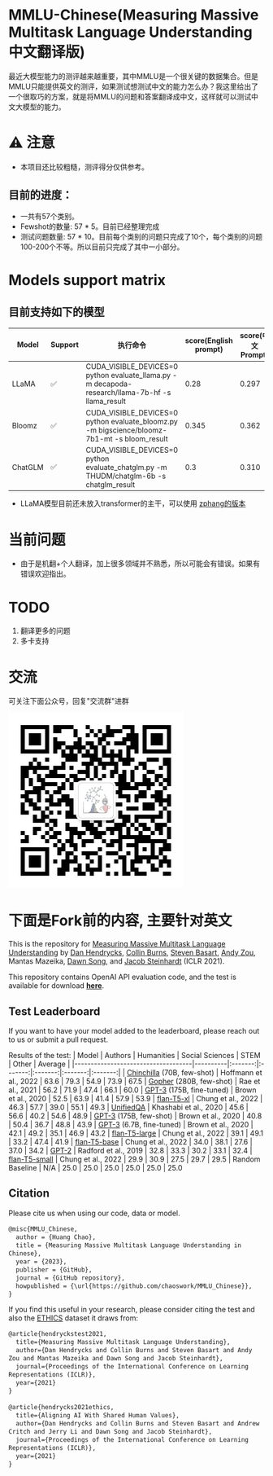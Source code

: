 # MMLU-Chinese(Measuring Massive Multitask Language Understanding 中文翻译版)

最近大模型能力的测评越来越重要，其中MMLU是一个很关键的数据集合。但是MMLU只能提供英文的测评，如果测试想测试中文的能力怎么办？我这里给出了一个很取巧的方案，就是将MMLU的问题和答案翻译成中文，这样就可以测试中文大模型的能力。

# ⚠️ 注意

- 本项目还比较粗糙，测评得分仅供参考。

## 目前的进度：

- 一共有57个类别。
- Fewshot的数量: 57 * 5。目前已经整理完成
- 测试问题数量: 57 * 10。目前每个类别的问题只完成了10个，每个类别的问题100-200个不等。所以目前只完成了其中一小部分。

# Models support matrix

## 目前支持如下的模型
| Model        | Support | 执行命令| score(English prompt) | score(中文Prompt)
|--------------| ---- |------------|------|--------|
| LLaMA        | ✅  |CUDA_VISIBLE_DEVICES=0 python evaluate_llama.py -m decapoda-research/llama-7b-hf -s llama_result |0.28|0.297|
| Bloomz        | ✅  | CUDA_VISIBLE_DEVICES=0 python evaluate_bloomz.py -m bigscience/bloomz-7b1-mt -s bloom_result |0.345|0.362|
| ChatGLM      | ✅  |CUDA_VISIBLE_DEVICES=0 python evaluate_chatglm.py -m THUDM/chatglm-6b -s chatglm_result |0.3|0.310|

- LLaMA模型目前还未放入transformer的主干，可以使用 [zphang的版本](https://github.com/zphang/transformers/tree/llama_push)

# 当前问题

- 由于是机翻+个人翻译，加上很多领域并不熟悉，所以可能会有错误。如果有错误欢迎指出。

# TODO

1. 翻译更多的问题
2. 多卡支持

# 交流

可关注下面公众号，回复"交流群"进群

![](./images/qrcode.jpg)

# 下面是Fork前的内容, 主要针对英文
This is the repository for [Measuring Massive Multitask Language Understanding](https://arxiv.org/pdf/2009.03300) by
[Dan Hendrycks](https://people.eecs.berkeley.edu/~hendrycks/), [Collin Burns](http://collinpburns.com), [Steven Basart](https://stevenbas.art), [Andy Zou](https://andyzoujm.github.io/), Mantas Mazeika, [Dawn Song](https://people.eecs.berkeley.edu/~dawnsong/), and [Jacob Steinhardt](https://www.stat.berkeley.edu/~jsteinhardt/) (ICLR 2021).

This repository contains OpenAI API evaluation code, and the test is available for download [**here**](https://people.eecs.berkeley.edu/~hendrycks/data.tar).

## Test Leaderboard

If you want to have your model added to the leaderboard, please reach out to us or submit a pull request.


Results of the test:
|                Model               | Authors |  Humanities |  Social Sciences  | STEM | Other | Average |
|------------------------------------|----------|:-------:|:-------:|:-------:|:-------:|:-------:|
| [Chinchilla](https://arxiv.org/abs/2203.15556) (70B, few-shot) | Hoffmann et al., 2022 | 63.6 | 79.3 | 54.9 | 73.9 | 67.5
| [Gopher](https://storage.googleapis.com/deepmind-media/research/language-research/Training%20Gopher.pdf) (280B, few-shot) | Rae et al., 2021 | 56.2 | 71.9 | 47.4 | 66.1 | 60.0
| [GPT-3](https://arxiv.org/abs/2005.14165) (175B, fine-tuned) | Brown et al., 2020 | 52.5 | 63.9 | 41.4 | 57.9 | 53.9
| [flan-T5-xl](https://arxiv.org/abs/2210.11416) | Chung et al., 2022 | 46.3 | 57.7 | 39.0 | 55.1 | 49.3
| [UnifiedQA](https://arxiv.org/abs/2005.00700) | Khashabi et al., 2020 | 45.6 | 56.6 | 40.2 | 54.6 | 48.9
| [GPT-3](https://arxiv.org/abs/2005.14165) (175B, few-shot) | Brown et al., 2020 | 40.8 | 50.4 | 36.7 | 48.8 | 43.9
| [GPT-3](https://arxiv.org/abs/2005.14165) (6.7B, fine-tuned) | Brown et al., 2020 | 42.1 | 49.2 | 35.1 | 46.9 | 43.2
| [flan-T5-large](https://arxiv.org/abs/2210.11416) | Chung et al., 2022 | 39.1 | 49.1 | 33.2 | 47.4 | 41.9
| [flan-T5-base](https://arxiv.org/abs/2210.11416) | Chung et al., 2022 | 34.0 | 38.1 | 27.6 | 37.0 | 34.2
| [GPT-2](https://arxiv.org/abs/2005.14165) | Radford et al., 2019 | 32.8 | 33.3 | 30.2 | 33.1 | 32.4
| [flan-T5-small](https://arxiv.org/abs/2210.11416) | Chung et al., 2022 | 29.9 | 30.9 | 27.5 | 29.7 | 29.5
| Random Baseline           | N/A | 25.0 | 25.0 | 25.0 | 25.0 | 25.0 | 25.0


## Citation

Please cite us when using our code, data or model.

```
@misc{MMLU_Chinese,
  author = {Huang Chao},
  title = {Measuring Massive Multitask Language Understanding in Chinese},
  year = {2023},
  publisher = {GitHub},
  journal = {GitHub repository},
  howpublished = {\url{https://github.com/chaoswork/MMLU_Chinese}},
}
```

If you find this useful in your research, please consider citing the test and also the [ETHICS](https://arxiv.org/abs/2008.02275) dataset it draws from:

    @article{hendryckstest2021,
      title={Measuring Massive Multitask Language Understanding},
      author={Dan Hendrycks and Collin Burns and Steven Basart and Andy Zou and Mantas Mazeika and Dawn Song and Jacob Steinhardt},
      journal={Proceedings of the International Conference on Learning Representations (ICLR)},
      year={2021}
    }

    @article{hendrycks2021ethics,
      title={Aligning AI With Shared Human Values},
      author={Dan Hendrycks and Collin Burns and Steven Basart and Andrew Critch and Jerry Li and Dawn Song and Jacob Steinhardt},
      journal={Proceedings of the International Conference on Learning Representations (ICLR)},
      year={2021}
    }

